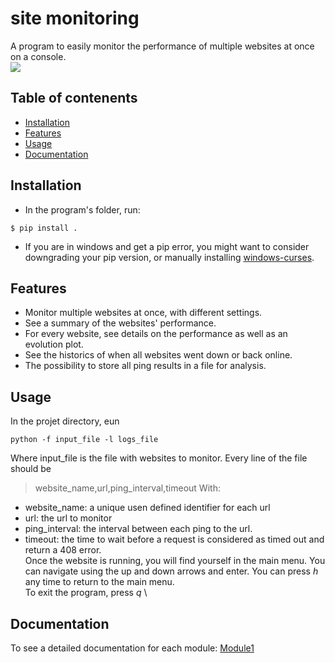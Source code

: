 # site monitoring

A program to easily monitor the performance of multiple websites at once on a console.\
![](http://g.recordit.co/TmUJiAJ6gM.gif)
## Table of contenents
 - [Installation](#installation)
 - [Features](#features)
 - [Usage](#usage)
 - [Documentation](#documentation)
 
 ## Installation
 - In the program's folder, run:
 ```shell
$ pip install .
```
- If you are in windows and get a pip error, you might want to consider downgrading your pip version, or manually installing [windows-curses](https://pypi.org/project/windows-curses/).

## Features
 - Monitor multiple websites at once, with different settings.
 - See a summary of the websites' performance.
 - For every website, see details on the performance as well as an evolution plot.
 - See the historics of when all websites went down or back online.
 - The possibility to store all ping results in a file for analysis.

## Usage
In the projet directory, eun
```shell
python -f input_file -l logs_file
```
Where input_file is the file with websites to monitor. Every line of the file should be
> website_name,url,ping_interval,timeout
With:
 - website_name: a unique usen defined identifier for each url
 - url: the url to monitor
 - ping_interval: the interval between each ping to the url.
 - timeout: the time to wait before a request is considered as timed out and return a 408 error. \
Once the website is running, you will find yourself in the main menu. You can navigate using the up and down arrows and enter. You can press *h* any time to return to the main menu.\
To exit the program, press *q* \

## Documentation

To see a detailed documentation for each module:
 [Module1](documentation/module1.html)

